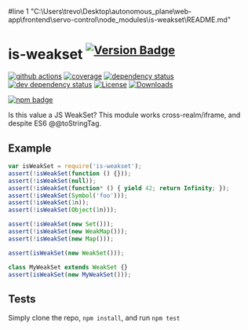 #line 1 "C:\\Users\\trevo\\Desktop\\autonomous_plane\\web-app\\frontend\\servo-control\\node_modules\\is-weakset\\README.md"
# is-weakset <sup>[![Version Badge][2]][1]</sup>

[![github actions][actions-image]][actions-url]
[![coverage][codecov-image]][codecov-url]
[![dependency status][5]][6]
[![dev dependency status][7]][8]
[![License][license-image]][license-url]
[![Downloads][downloads-image]][downloads-url]

[![npm badge][11]][1]

Is this value a JS WeakSet? This module works cross-realm/iframe, and despite ES6 @@toStringTag.

## Example

```js
var isWeakSet = require('is-weakset');
assert(!isWeakSet(function () {}));
assert(!isWeakSet(null));
assert(!isWeakSet(function* () { yield 42; return Infinity; });
assert(!isWeakSet(Symbol('foo')));
assert(!isWeakSet(1n));
assert(!isWeakSet(Object(1n)));

assert(!isWeakSet(new Set()));
assert(!isWeakSet(new WeakMap()));
assert(!isWeakSet(new Map()));

assert(isWeakSet(new WeakSet()));

class MyWeakSet extends WeakSet {}
assert(isWeakSet(new MyWeakSet()));
```

## Tests
Simply clone the repo, `npm install`, and run `npm test`

[1]: https://npmjs.org/package/is-weakset
[2]: https://versionbadg.es/inspect-js/is-weakset.svg
[5]: https://david-dm.org/inspect-js/is-weakset.svg
[6]: https://david-dm.org/inspect-js/is-weakset
[7]: https://david-dm.org/inspect-js/is-weakset/dev-status.svg
[8]: https://david-dm.org/inspect-js/is-weakset#info=devDependencies
[11]: https://nodei.co/npm/is-weakset.png?downloads=true&stars=true
[license-image]: https://img.shields.io/npm/l/is-weakset.svg
[license-url]: LICENSE
[downloads-image]: https://img.shields.io/npm/dm/is-weakset.svg
[downloads-url]: https://npm-stat.com/charts.html?package=is-weakset
[codecov-image]: https://codecov.io/gh/inspect-js/is-weakset/branch/main/graphs/badge.svg
[codecov-url]: https://app.codecov.io/gh/inspect-js/is-weakset/
[actions-image]: https://img.shields.io/endpoint?url=https://github-actions-badge-u3jn4tfpocch.runkit.sh/inspect-js/is-weakset
[actions-url]: https://github.com/inspect-js/is-weakset/actions
